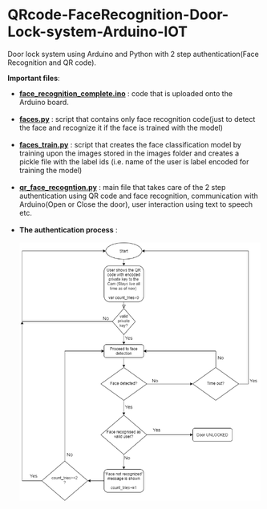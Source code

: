 # QRcode-FaceRecognition-Door-Lock-system-Arduino-IOT
Door lock system using Arduino and Python with 2 step authentication(Face Recognition and QR code).


<b>Important files</b>:<br>
* <b>[face_recognition_complete.ino](https://github.com/Amal4m41/QRcode-FaceRecognition-Door-Lock-system-Arduino-IOT/blob/master/Arduino_code/face_recognition_complete/face_recognition_complete.ino)</b> : code that is uploaded onto the Arduino board.<br><br>
* <b>[faces.py](https://github.com/Amal4m41/QRcode-FaceRecognition-Door-Lock-system-Arduino-IOT/blob/master/faces.py)</b> : script that contains only face recognition code(just to detect the face and recognize it if the face is trained with the model)<br><br>
* <b>[faces_train.py](https://github.com/Amal4m41/QRcode-FaceRecognition-Door-Lock-system-Arduino-IOT/blob/master/faces_train.py)</b> : script that creates the face classification model by training upon the images stored in the images folder and creates a pickle file with the label ids (i.e. name of the user is label encoded for training the model)<br><br>
* <b>[qr_face_recogntion.py](https://github.com/Amal4m41/QRcode-FaceRecognition-Door-Lock-system-Arduino-IOT/blob/master/qr_face_recogntion.py)</b> : main file that takes care of the 2 step authentication using QR code and face recognition, communication with Arduino(Open or Close the door), user interaction using text to speech etc.<br><br>
* <b>The authentication process</b> : <br><br>
![](qr_face_detection_flowchart.png)
